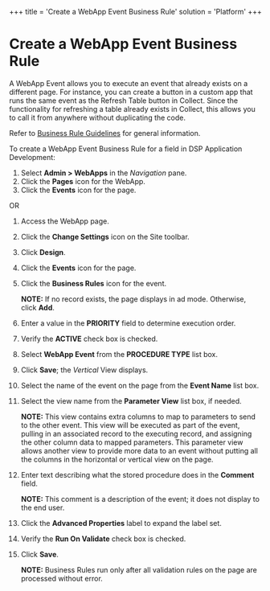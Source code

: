 +++
title = 'Create a WebApp Event Business Rule'
solution = 'Platform'
+++

# Create a WebApp Event Business Rule

A WebApp Event allows you to execute an event that already exists on a
different page. For instance, you can create a button in a custom app
that runs the same event as the Refresh Table button in Collect. Since
the functionality for refreshing a table already exists in Collect, this
allows you to call it from anywhere without duplicating the code.

Refer to [Business Rule Guidelines](Business_Rule_Guidelines.htm) for
general information.

To create a WebApp Event Business Rule for a field in DSP Application
Development:

1.  Select **Admin \> WebApps** in the *Navigation* pane.
2.  Click the **Pages** icon for the WebApp.
3.  Click the **Events** icon for the page.

OR

1.  Access the WebApp page.

2.  Click the **Change Settings** icon on the Site toolbar.

3.  Click **Design**.

4.  Click the **Events** icon for the page.

5.  Click the **Business Rules** icon for the event.
    
    **NOTE:** If no record exists, the page displays in ad mode.
    Otherwise, click **Add**.

6.  Enter a value in the **PRIORITY** field to determine execution
    order.

7.  Verify the **ACTIVE** check box is checked.

8.  Select **WebApp Event** from the **PROCEDURE TYPE** list box.

9.  Click **Save**; the *Vertical* View displays.

10. Select the name of the event on the page from the **Event Name**
    list box.

11. Select the view name from the **Parameter View** list box, if
    needed.
    
    **NOTE:** This view contains extra columns to map to parameters to
    send to the other event. This view will be executed as part of the
    event, pulling in an associated record to the executing record, and
    assigning the other column data to mapped parameters. This parameter
    view allows another view to provide more data to an event without
    putting all the columns in the horizontal or vertical view on the
    page.

12. Enter text describing what the stored procedure does in the
    **Comment** field.
    
    **NOTE:** This comment is a description of the event; it does not
    display to the end user.

13. Click the **Advanced Properties** label to expand the label set.

14. Verify the **Run On Validate** check box is checked.

15. Click **Save**.
    
    **NOTE:** Business Rules run only after all validation rules on the
    page are processed without error.
